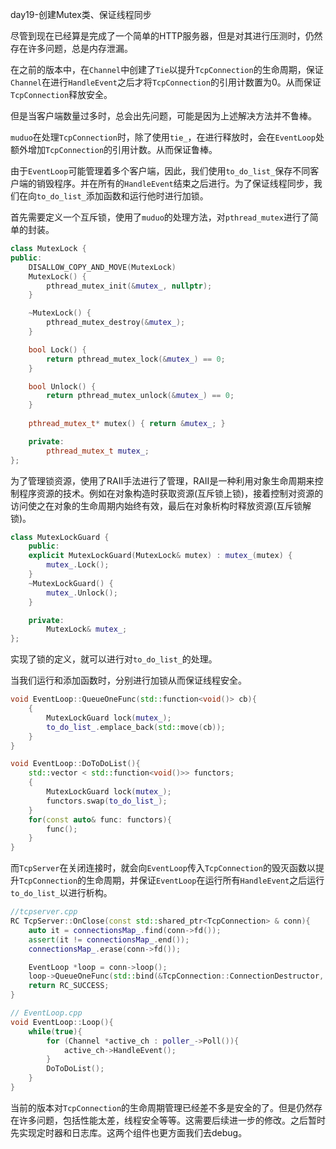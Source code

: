 day19-创建Mutex类、保证线程同步

尽管到现在已经算是完成了一个简单的HTTP服务器，但是对其进行压测时，仍然存在许多问题，总是内存泄漏。

在之前的版本中，在`Channel`中创建了`Tie`以提升`TcpConnection`的生命周期，保证`Channel`在进行`HandleEvent`之后才将`TcpConnection`的引用计数置为0。从而保证`TcpConnection`释放安全。

但是当客户端数量过多时，总会出先问题，可能是因为上述解决方法并不鲁棒。

`muduo`在处理`TcpConnection`时，除了使用`tie_`，在进行释放时，会在`EventLoop`处额外增加`TcpConnection`的引用计数。从而保证鲁棒。

由于`EventLoop`可能管理着多个客户端，因此，我们使用`to_do_list_`保存不同客户端的销毁程序。并在所有的`HandleEvent`结束之后进行。为了保证线程同步，我们在向`to_do_list_`添加函数和运行他时进行加锁。

首先需要定义一个互斥锁，使用了`muduo`的处理方法，对`pthread_mutex`进行了简单的封装。
```c++
class MutexLock {
public:
    DISALLOW_COPY_AND_MOVE(MutexLock)
    MutexLock() {
        pthread_mutex_init(&mutex_, nullptr);
    }

    ~MutexLock() {
        pthread_mutex_destroy(&mutex_);
    }

    bool Lock() {
        return pthread_mutex_lock(&mutex_) == 0;
    }

    bool Unlock() {
        return pthread_mutex_unlock(&mutex_) == 0; 
    }
 
    pthread_mutex_t* mutex() { return &mutex_; } 

    private:
        pthread_mutex_t mutex_; 
};
```

为了管理锁资源，使用了RAII手法进行了管理，RAII是一种利用对象生命周期来控制程序资源的技术。例如在对象构造时获取资源(互斥锁上锁)，接着控制对资源的访问使之在对象的生命周期内始终有效，最后在对象析构时释放资源(互斥锁解锁)。

```c++
class MutexLockGuard {
    public:
    explicit MutexLockGuard(MutexLock& mutex) : mutex_(mutex) {
        mutex_.Lock();
    }
    ~MutexLockGuard() {
        mutex_.Unlock();
    }

    private:
        MutexLock& mutex_;
};
```

实现了锁的定义，就可以进行对`to_do_list_`的处理。

当我们运行和添加函数时，分别进行加锁从而保证线程安全。
```c++
void EventLoop::QueueOneFunc(std::function<void()> cb){
    {
        MutexLockGuard lock(mutex_);
        to_do_list_.emplace_back(std::move(cb));
    }
}

void EventLoop::DoToDoList(){
    std::vector < std::function<void()>> functors;
    {
        MutexLockGuard lock(mutex_);
        functors.swap(to_do_list_);
    }
    for(const auto& func: functors){
        func();
    }
}
```

而`TcpServer`在关闭连接时，就会向`EventLoop`传入`TcpConnection`的毁灭函数以提升`TcpConnection`的生命周期，并保证`EventLoop`在运行所有`HandleEvent`之后运行`to_do_list_`以进行析构。
```c++
//tcpserver.cpp
RC TcpServer::OnClose(const std::shared_ptr<TcpConnection> & conn){
    auto it = connectionsMap_.find(conn->fd());
    assert(it != connectionsMap_.end());
    connectionsMap_.erase(conn->fd());

    EventLoop *loop = conn->loop();
    loop->QueueOneFunc(std::bind(&TcpConnection::ConnectionDestructor, conn));
    return RC_SUCCESS;
}
```

```c++
// EventLoop.cpp
void EventLoop::Loop(){
    while(true){
        for (Channel *active_ch : poller_->Poll()){
            active_ch->HandleEvent();
        }
        DoToDoList();
    }
}
```


当前的版本对`TcpConnection`的生命周期管理已经差不多是安全的了。但是仍然存在许多问题，包括性能太差，线程安全等等。这需要后续进一步的修改。之后暂时先实现定时器和日志库。这两个组件也更方面我们去debug。
